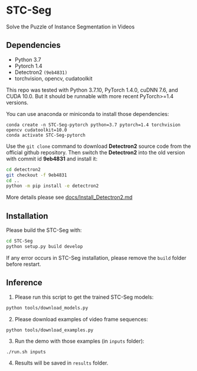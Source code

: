 # STC-Seg
Solve the Puzzle of Instance Segmentation in Videos


## Dependencies

* Python 3.7
* Pytorch 1.4
* Detectron2 `(9eb4831)`
* torchvision, opencv, cudatoolkit

This repo was tested with Python 3.7.10, PyTorch 1.4.0, cuDNN 7.6, and CUDA 10.0. But it should be runnable with more recent PyTorch>=1.4 versions.

You can use anaconda or miniconda to install those dependencies:
```bach
conda create -n STC-Seg-pytorch python=3.7 pytorch=1.4 torchvision opencv cudatoolkit=10.0
conda activate STC-Seg-pytorch
```


Use the `git clone` command to download **Detectron2** source code from the official github repository.
Then switch the **Detectron2** into the old version with commit id **9eb4831** and install it:
```bash
cd detectron2
git checkout -f 9eb4831
cd ..
python -m pip install -e detectron2
```
More details please see [docs/Install_Detectron2.md](docs/Install_Detectron2.md)

## Installation

Please build the STC-Seg with:
```bash
cd STC-Seg
python setup.py build develop
```

If any error occurs in STC-Seg installation, please remove the `build` folder before restart.


## Inference

1. Please run this script to get the trained STC-Seg models:

```bash
python tools/download_models.py
```

2. Please download examples of video frame sequences:

```shell
python tools/download_examples.py
```

3. Run the demo with those examples (in `inputs` folder):
```bash
./run.sh inputs
```

4. Results will be saved in `results` folder.